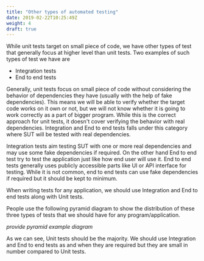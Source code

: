 ```yaml
---
title: "Other types of automated testing"
date: 2019-02-22T10:25:49Z
weight: 4
draft: true
---
```


While unit tests target on small piece of code, we have other types of test that generally focus at higher level than unit tests. Two examples of such types of test we have are

* Integration tests
* End to end tests

Generally, unit tests focus on small piece of code without considering the behavior of dependencies they have (usually with the help of fake dependencies). This means we will be able to verify whether the target code works on it own or not, but we will not know whether it is going to work correctly as a part of bigger program. While this is the correct approach for unit tests, it doesn't cover verifying the behavior with real dependencies. Integration and End to end tests falls under this category where SUT will be tested with real dependencies.

Integration tests aim testing SUT with one or more real dependencies and may use some fake dependencies if required. On the other hand End to end test try to test the application just like how end user will use it. End to end tests generally uses publicly accessible parts like UI or API interface for testing. While it is not common, end to end tests can use fake dependencies if required but it should be kept to minimum.

When writing tests for any application, we should use Integration and End to end tests along with Unit tests. 

People use the following pyramid diagram to show the distribution of these three types of tests that we should have for any program/application.

*provide pyramid example diagram*

As we can see, Unit tests should be the majority. We should use Integration and End to end tests as and when they are required but they are small in number compared to Unit tests.
